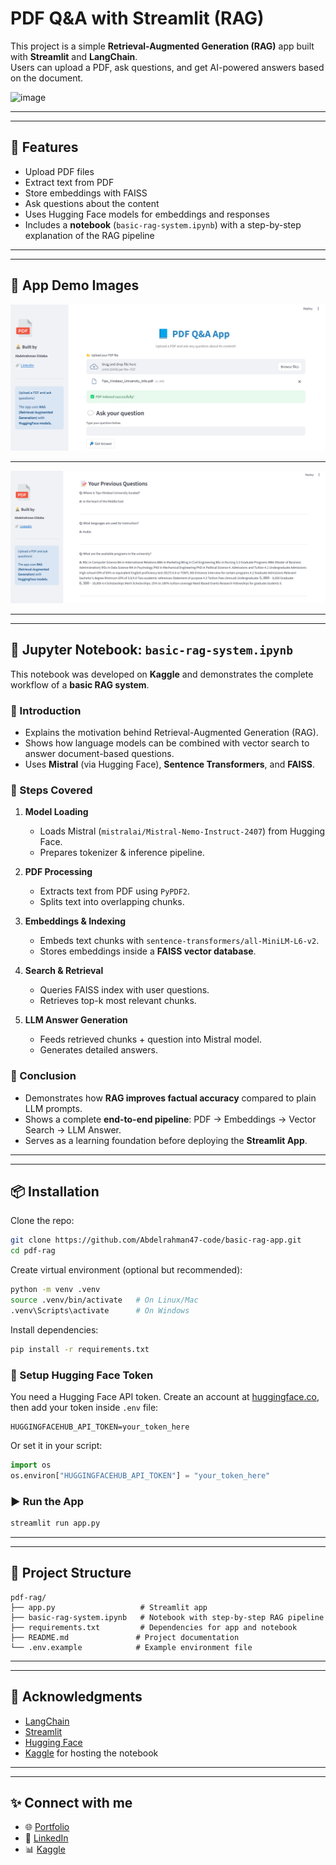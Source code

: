 # PDF Q&A with Streamlit (RAG)

This project is a simple **Retrieval-Augmented Generation (RAG)** app built with **Streamlit** and **LangChain**.  
Users can upload a PDF, ask questions, and get AI-powered answers based on the document.

![image](https://miro.medium.com/v2/resize:fit:1100/format:webp/0*ykFSvJzAtPg8W2GN)

---
---

## 🚀 Features
- Upload PDF files
- Extract text from PDF
- Store embeddings with FAISS
- Ask questions about the content
- Uses Hugging Face models for embeddings and responses
- Includes a **notebook** (`basic-rag-system.ipynb`) with a step-by-step explanation of the RAG pipeline

---
---

## 📸 App Demo Images
![image](images/1.png)

---

![image](images/2.png)

---
---

## 📓 Jupyter Notebook: `basic-rag-system.ipynb`

This notebook was developed on **Kaggle** and demonstrates the complete workflow of a **basic RAG system**.  

### 🔹 Introduction
- Explains the motivation behind Retrieval-Augmented Generation (RAG).  
- Shows how language models can be combined with vector search to answer document-based questions.  
- Uses **Mistral** (via Hugging Face), **Sentence Transformers**, and **FAISS**.  

### 🔹 Steps Covered
1. **Model Loading**  
   - Loads Mistral (`mistralai/Mistral-Nemo-Instruct-2407`) from Hugging Face.  
   - Prepares tokenizer & inference pipeline.  

2. **PDF Processing**  
   - Extracts text from PDF using `PyPDF2`.  
   - Splits text into overlapping chunks.  

3. **Embeddings & Indexing**  
   - Embeds text chunks with `sentence-transformers/all-MiniLM-L6-v2`.  
   - Stores embeddings inside a **FAISS vector database**.  

4. **Search & Retrieval**  
   - Queries FAISS index with user questions.  
   - Retrieves top-k most relevant chunks.  

5. **LLM Answer Generation**  
   - Feeds retrieved chunks + question into Mistral model.  
   - Generates detailed answers.  

### 🔹 Conclusion
- Demonstrates how **RAG improves factual accuracy** compared to plain LLM prompts.  
- Shows a complete **end-to-end pipeline**: PDF → Embeddings → Vector Search → LLM Answer.  
- Serves as a learning foundation before deploying the **Streamlit App**.  

---
---

## 📦 Installation
Clone the repo:
```bash
git clone https://github.com/Abdelrahman47-code/basic-rag-app.git
cd pdf-rag
```

Create virtual environment (optional but recommended):
```bash
python -m venv .venv
source .venv/bin/activate   # On Linux/Mac
.venv\Scripts\activate      # On Windows
```

Install dependencies:
```bash
pip install -r requirements.txt
```

### 🔑 Setup Hugging Face Token
You need a Hugging Face API token. Create an account at [huggingface.co](https://huggingface.co), then add your token inside `.env` file:
```
HUGGINGFACEHUB_API_TOKEN=your_token_here
```

Or set it in your script:
```python
import os
os.environ["HUGGINGFACEHUB_API_TOKEN"] = "your_token_here"
```

### ▶️ Run the App
```bash
streamlit run app.py
```

---
---

## 📂 Project Structure
```
pdf-rag/
├── app.py                   # Streamlit app
├── basic-rag-system.ipynb   # Notebook with step-by-step RAG pipeline
├── requirements.txt         # Dependencies for app and notebook
├── README.md               # Project documentation
└── .env.example            # Example environment file
```

---
---

## 🙌 Acknowledgments
- [LangChain](https://www.langchain.com/)
- [Streamlit](https://streamlit.io/)
- [Hugging Face](https://huggingface.co/)
- [Kaggle](https://www.kaggle.com/) for hosting the notebook

---
---

## ✨ Connect with me
- 🌐 [Portfolio](https://sites.google.com/view/abdelrahman-eldaba110)
- 💼 [LinkedIn](https://www.linkedin.com/in/abdelrahmaneldaba)
- 📊 [Kaggle](https://www.kaggle.com/abdelrahmanahmed110)